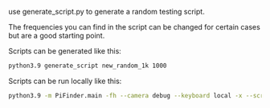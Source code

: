 use generate_script.py to generate a random testing script.

The frequencies you can find in the script can be changed for certain cases
but are a good starting point.

Scripts can be generated like this:

```bash
python3.9 generate_script new_random_1k 1000
```

Scripts can be run locally like this:

```bash
python3.9 -m PiFinder.main -fh --camera debug --keyboard local -x --script new_random_1k   # 1k is the number of frames
```
